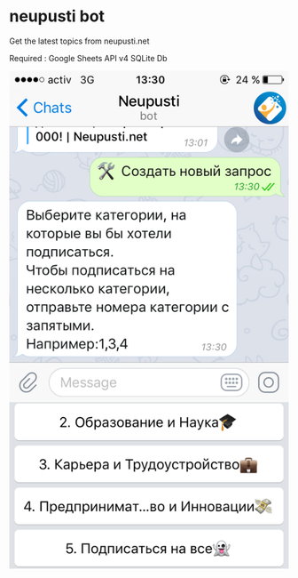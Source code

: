 # neupusti bot

Get the latest topics from neupusti.net

Required : Google Sheets API v4
SQLite Db

![alt text](IMG_5865.PNG)
